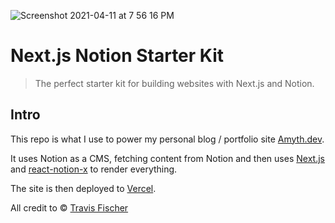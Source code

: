 
  ![Screenshot 2021-04-11 at 7 56 16 PM](https://user-images.githubusercontent.com/21289530/114308023-fdc7cd80-9aff-11eb-9ed3-a991cc0876df.png)


# Next.js Notion Starter Kit

> The perfect starter kit for building websites with Next.js and Notion.
## Intro

This repo is what I use to power my personal blog / portfolio site [Amyth.dev](https://amyth.dev).

It uses Notion as a CMS, fetching content from Notion and then uses [Next.js](https://nextjs.org/) and [react-notion-x](https://github.com/NotionX/react-notion-x) to render everything.

The site is then deployed to [Vercel](http://vercel.com).

All credit to © [Travis Fischer](https://transitivebullsh.it)
